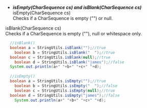 * ***isEmpty(CharSequence cs) and isBlank(CharSequence cs)***
isEmpty(CharSequence cs)  
Checks if a CharSequence is empty ("") or null.  

isBlank(CharSequence cs)  
Checks if a CharSequence is empty (""), null or whitespace only.  

```java
  //isBlank()
  boolean a = StringUtils.isBlank("");//true
	boolean b = StringUtils.isBlank("  ");//true
  boolean c = StringUtils.isBlank(null);//true
	boolean d = StringUtils.isBlank("james");//false
  System.out.println(a+" "+b+" "+c+" "+d);
  
  //isEmpty()
  boolean a = StringUtils.isEmpty("");//true
	boolean b = StringUtils.isEmpty("  ");//false
	boolean c = StringUtils.isEmpty(null);//true
  boolean d = StringUtils.isEmpty("james");//false
	System.out.println(a+" "+b+" "+c+" "+d);
  
```
